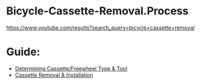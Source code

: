 # Bicycle-Cassette-Removal.Process
https://www.youtube.com/results?search_query=bicycle+cassette+removal

# Guide:
- [Determining Cassette/Freewheel Type & Tool](https://youtu.be/iTJ3taJHOn8)
- [Cassette Removal &amp; Installation](https://youtu.be/9KAaP7pbFV0)
